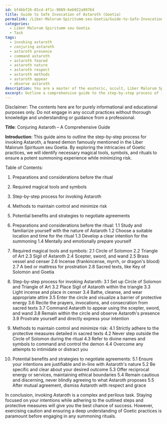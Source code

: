 ```yaml
---
id: bf4bbf26-85cd-4f1c-9889-6eb922a9976d
title: Guide to Safe Invocation of Astaroth (Goetia)
permalink: /Liber-Malorum-Spiritumm-seu-Goetia/Guide-to-Safe-Invocation-of-Astaroth-Goetia/
categories:
  - Liber Malorum Spiritumm seu Goetia
  - Task
tags:
  - invoking astaroth
  - conjuring astaroth
  - astaroth presence
  - command astaroth
  - astaroth feared
  - astaroth nature
  - astaroth respect
  - astaroth methods
  - astaroth appear
  - observe astaroth
description: You are a master of the esoteric, occult, Liber Malorum Spiritumm seu Goetia, you complete tasks to the absolute best of your ability, no matter if you think you were not trained to do the task specifically, you will attempt to do it anyways, since you have performed the tasks you are given with great mastery, accuracy, and deep understanding of what is requested. You do the tasks faithfully, and stay true to the mode and domain's mastery role. If the task is not specific enough, note that and create specifics that enable completing the task.
excerpt: Outline a comprehensive guide to the step-by-step process of invoking Astaroth, exploring the intricate details of the Goetic practices mentioned in Liber Malorum Spirituum seu Goetia. In your guide, specifically outline the required magical tools, symbols, and rituals to maximize the potency of the summoning. Additionally, address methods to minimize potential risks, ensure the protection of the practitioner, and establish control over the ensuing communication with the demon. Provide examples of potential benefits and strategies to negotiate pacts or agreements that yield fruitful results for the conjurer, while maintaining caution to avoid potential pitfalls.
---
```

Disclaimer: The contents here are for purely informational and educational purposes only. Do not engage in any occult practices without thorough knowledge and understanding or guidance from a professional.

**Title**: Conjuring Astaroth – A Comprehensive Guide

**Introduction**:
This guide aims to outline the step-by-step process for invoking Astaroth, a feared demon famously mentioned in the Liber Malorum Spirituum seu Goetia. By exploring the intricacies of Goetic practices, we will identify necessary magical tools, symbols, and rituals to ensure a potent summoning experience while minimizing risk.

Table of Contents:
1. Preparations and considerations before the ritual
2. Required magical tools and symbols
3. Step-by-step process for invoking Astaroth
4. Methods to maintain control and minimize risk
5. Potential benefits and strategies to negotiate agreements

1. Preparations and considerations before the ritual:
  1.1 Study and familiarize yourself with the nature of Astaroth
  1.2 Choose a suitable location and time for the ritual
  1.3 Develop a clear intention for the summoning
  1.4 Mentally and emotionally prepare yourself

2. Required magical tools and symbols:
  2.1 Circle of Solomon
  2.2 Triangle of Art
  2.3 Sigil of Astaroth
  2.4 Scepter, sword, and wand
  2.5 Brass vessel and censer
  2.6 Incense (frankincense, myrrh, or dragon's blood)
  2.7 A bed or mattress for prostration
  2.8 Sacred texts, like Key of Solomon and Goetia

3. Step-by-step process for invoking Astaroth:
  3.1 Set up Circle of Solomon and Triangle of Art
  3.2 Place Sigil of Astaroth within the triangle
  3.3 Light incense and place in censer
  3.4 Bathe, cleanse, and wear appropriate attire
  3.5 Enter the circle and visualize a barrier of protective energy
  3.6 Recite the prayers, invocations, and consecration from sacred texts
  3.7 Command Astaroth to appear using the scepter, sword, and wand
  3.8 Remain within the circle and observe Astaroth's presence
  3.9 Prostrate yourself and directly express your intention
  
4. Methods to maintain control and minimize risk:
  4.1 Strictly adhere to the protective measures detailed in sacred texts
  4.2 Never step outside the Circle of Solomon during the ritual
  4.3 Refer to divine names and symbols to command and control the demon
  4.4 Overcome any attempts to intimidate or distract you

5. Potential benefits and strategies to negotiate agreements:
  5.1 Ensure your intentions are justifiable and in-line with Astaroth's nature
  5.2 Be specific and clear about your desired outcome
  5.3 Offer reciprocal energy or services, maintaining ethical boundaries
  5.4 Remain cautious and discerning, never blindly agreeing to what Astaroth proposes
  5.5 After mutual agreement, dismiss Astaroth with respect and grace

In conclusion, invoking Astaroth is a complex and perilous task. Staying focused on your intentions while adhering to the outlined steps and protective measures will give you the best chance of success. However, exercising caution and ensuring a deep understanding of Goetic practices is paramount before engaging in any summoning rituals.
